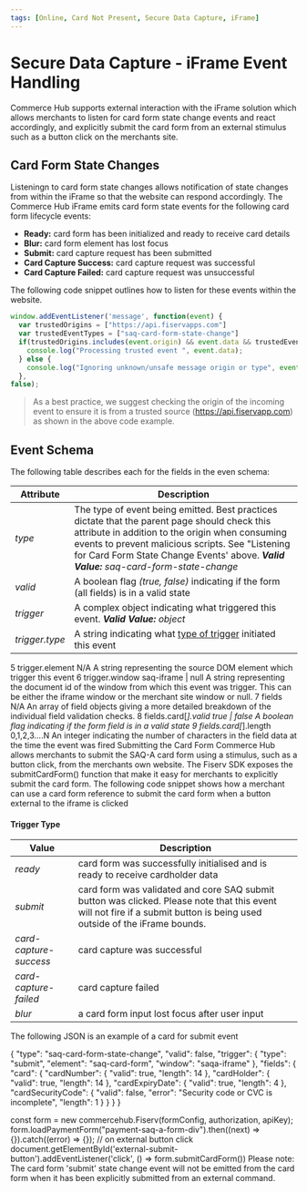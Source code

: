 ```yaml
---
tags: [Online, Card Not Present, Secure Data Capture, iFrame]
---
```


# Secure Data Capture - iFrame Event Handling

Commerce Hub supports external interaction with the iFrame solution which allows merchants to listen for card form state change events and react accordingly, and explicitly submit the card form from an external stimulus such as a button click on the merchants site.

## Card Form State Changes

Listeningn to card form state changes allows notification of state changes from within the iFrame so that the website can respond accordingly. The Commerce Hub iFrame emits card form state events for the following card form lifecycle events:

- **Ready:** card form has been initialized and ready to receive card details
- **Blur:** card form element has lost focus
- **Submit:** card capture request has been submitted
- **Card Capture Success:** card capture request was successful
- **Card Capture Failed:** card capture request was unsuccessful

The following code snippet outlines how to listen for these events within the website.

```javascript
window.addEventListener('message', function(event) {    
  var trustedOrigins = ["https://api.fiservapps.com"]    
  var trustedEventTypes = ["saq-card-form-state-change"]    
  if(trustedOrigins.includes(event.origin) && event.data && trustedEventTypes.includes(event.data.type)) {      
    console.log("Processing trusted event ", event.data);    
  } else {      
    console.log("Ignoring unknown/unsafe message origin or type", event);}
  }, 
false); 
```

<!--theme caution-->
> As a best practice, we suggest checking the origin of the incoming event to ensure it is from a trusted source (https://api.fiservapp.com) as shown in the above code example. 

## Event Schema

The following table describes each for the fields in the even schema:

| Attribute| Description |
| ----- | ----- |
|	_type_ | The type of event being emitted. Best practices dictate that the parent page should check this attribute in addition to the origin when consuming events to prevent malicious scripts. See "Listening for Card Form State Change Events' above. _**Valid Value:** saq-card-form-state-change_ |
| _valid_	| A boolean flag _(true, false)_ indicating if the form (all fields) is in a valid state |
| _trigger_ |	A complex object indicating what triggered this event. _**Valid Value:** object_ |
| _trigger.type_ | A string indicating what [type of trigger](#trigger-type) initiated this event |
5	trigger.element	N/A	A string representing the source DOM element which trigger this event
6	trigger.window	saq-iframe | null	A string representing the document id of the window from which this event was trigger. This can be either the iframe window or the merchant site window or null.
7	fields	N/A	An array of field objects giving a more detailed breakdown of the individual field validation checks.
8	fields.card[*].valid	true | false	A boolean flag indicating if the form field is in a valid state
9	fields.card[*].length	0,1,2,3....N	An integer indicating the number of characters in the field data at the time the event was fired
Submitting the Card Form
Commerce Hub allows merchants to submit the SAQ-A card form using a stimulus, such as a button click, from the merchants own website. The Fiserv SDK exposes the submitCardForm() function that make it easy for merchants to explicitly submit the card form. The following code snippet shows how a merchant can use a card form reference to submit the card form when a button external to the iframe is clicked


#### Trigger Type
| Value | Description |
| ----- | ----- |
| _ready_ | card form was successfully initialised and is ready to receive cardholder data |
| _submit_ | card form was validated and core SAQ submit button was clicked. Please note that this event will not fire if a submit button is being used outside of the iFrame bounds. |
| _card-capture-success_ | card capture was successful |
| _card-capture-failed_ | card capture failed |
| _blur_ | a card form input lost focus after user input |

The following JSON is an example of a card for submit event

{
    "type": "saq-card-form-state-change",
    "valid": false,
    "trigger": {
        "type": "submit",
        "element": "saq-card-form",
        "window": "saqa-iframe"
    },
    "fields": {
        "card": {
            "cardNumber": {
                "valid": true,
                "length": 14
            },
            "cardHolder": {
                "valid": true,
                "length": 14
            },
            "cardExpiryDate": {
                "valid": true,
                "length": 4
            },
            "cardSecurityCode": {
                "valid": false,
                "error": "Security code or CVC is incomplete",
                "length": 1
            }
        }
    }
}

const form = new commercehub.Fiserv(formConfig, authorization, apiKey);
form.loadPaymentForm("payment-saq-a-form-div").then((next) => {}).catch((error) => {});
// on external button click
document.getElementById('external-submit-button').addEventListener('click', () => form.submitCardForm()) 
Please note: The card form 'submit' state change event will not be emitted from the card form when it has been explicitly submitted from an external command.
